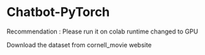 # Chatbot-PyTorch

Recommendation : Please run it on colab runtime changed to GPU

Download the dataset from cornell_movie website
